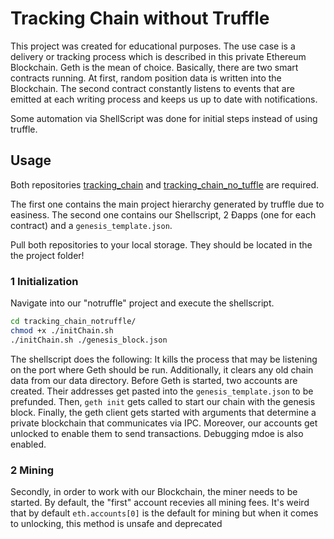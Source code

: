 # Tracking Chain without Truffle

This project was created for educational purposes. The use case is a delivery or tracking process which is described in this private Ethereum Blockchain. Geth is the mean of choice. Basically, there are two smart contracts running. At first, random position data is written into the Blockchain. The second contract constantly listens to events that are emitted at each writing process and keeps us up to date with notifications.

Some automation via ShellScript was done for initial steps instead of using truffle.

## Usage

Both repositories [tracking_chain](https://github.com/larsmunaf/tracking_chain) and [tracking_chain_no_tuffle](https://github.com/larsmunaf/tracking_chain_no_truffle) are required.

The first one contains the main project hierarchy generated by truffle due to easiness. The second one contains our Shellscript, 2 Ðapps (one for each contract) and a `genesis_template.json`.

Pull both repositories to your local storage. They should be located in the the project folder!

### 1 Initialization

Navigate into our "notruffle" project and execute the shellscript.
``` sh
cd tracking_chain_notruffle/
chmod +x ./initChain.sh
./initChain.sh ./genesis_block.json
```
The shellscript does the following: It kills the process that may be listening on the port where Geth should be run. Additionally, it clears any old chain data from our data directory.
Before Geth is started, two accounts are created. Their addresses get pasted into the `genesis_template.json` to be prefunded.
Then, `geth init` gets called to start our chain with the genesis block.
Finally, the geth client gets started with arguments that determine a private blockchain that communicates via IPC. Moreover, our accounts get unlocked to enable them to send transactions. Debugging mdoe is also enabled.

### 2 Mining

Secondly, in order to work with our Blockchain, the miner needs to be started. By default, the "first" account recevies all mining fees. It's weird that by default `eth.accounts[0]` is the default for mining but when it comes to unlocking, this method is unsafe and deprecated
